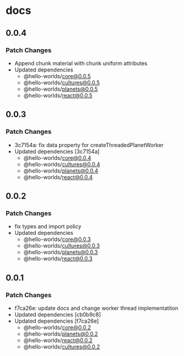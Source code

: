 # docs

## 0.0.4

### Patch Changes

- Append chunk material with chunk uniform attributes
- Updated dependencies
  - @hello-worlds/core@0.0.5
  - @hello-worlds/cultures@0.0.5
  - @hello-worlds/planets@0.0.5
  - @hello-worlds/react@0.0.5

## 0.0.3

### Patch Changes

- 3c7154a: fix data property for createThreadedPlanetWorker
- Updated dependencies [3c7154a]
  - @hello-worlds/core@0.0.4
  - @hello-worlds/cultures@0.0.4
  - @hello-worlds/planets@0.0.4
  - @hello-worlds/react@0.0.4

## 0.0.2

### Patch Changes

- fix types and import policy
- Updated dependencies
  - @hello-worlds/core@0.0.3
  - @hello-worlds/cultures@0.0.3
  - @hello-worlds/planets@0.0.3
  - @hello-worlds/react@0.0.3

## 0.0.1

### Patch Changes

- f7ca26e: update docs and change worker thread implementatiton
- Updated dependencies [cb0b9c8]
- Updated dependencies [f7ca26e]
  - @hello-worlds/core@0.0.2
  - @hello-worlds/planets@0.0.2
  - @hello-worlds/react@0.0.2
  - @hello-worlds/cultures@0.0.2

